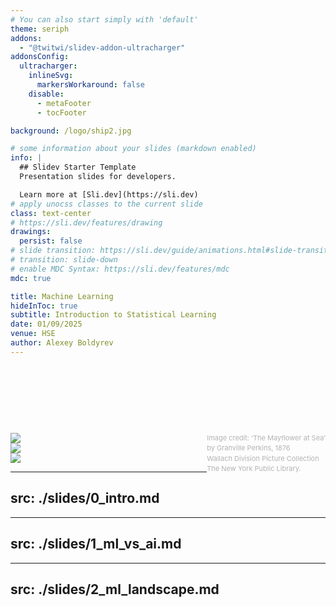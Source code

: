 ```yaml
---
# You can also start simply with 'default'
theme: seriph
addons:
  - "@twitwi/slidev-addon-ultracharger"
addonsConfig:
  ultracharger:
    inlineSvg:
      markersWorkaround: false
    disable:
      - metaFooter
      - tocFooter

background: /logo/ship2.jpg

# some information about your slides (markdown enabled)
info: |
  ## Slidev Starter Template
  Presentation slides for developers.

  Learn more at [Sli.dev](https://sli.dev)
# apply unocss classes to the current slide
class: text-center
# https://sli.dev/features/drawing
drawings:
  persist: false
# slide transition: https://sli.dev/guide/animations.html#slide-transitions
# transition: slide-down
# enable MDC Syntax: https://sli.dev/features/mdc
mdc: true

title: Machine Learning
hideInToc: true
subtitle: Introduction to Statistical Learning
date: 01/09/2025
venue: HSE
author: Alexey Boldyrev
---
```


<br>
<br>
<br>
<br>

# <span style="font-size:32.0pt" v-html="$slidev.configs.title?.replaceAll(' ', '<br/>')"></span>
# <span style="font-size:32.0pt" v-html="$slidev.configs.subtitle?.replaceAll(' ', '<br/>')"></span>
# <span style="font-size:18.0pt" v-html="$slidev.configs.author?.replaceAll(' ', '<br/>')"></span>
<div>

<span style="color:#b3b3b3ff; font-size: 11px; line-height: 1.5em; float: right;">Image credit: ‘The Mayﬂower at Sea’<br> by Granville Perkins, 1876<br>
Wallach Division Picture Collection<br> The New York Public Library.
</span>
</div>

<div class="abs-tl mx-5 my-10">
  <img src="/logo/FCS_logo_full_L.svg" class="h-18">
</div>

<div class="abs-tl mx-5 my-30">
  <img src="/logo/DSBA_logo.png" class="h-28">
</div>

<div class="abs-tr mx-5 my-5">
  <img src="/logo/ICEF_logo.png" class="h-28">
</div>

<style>
  :deep(footer) { padding-bottom: 3em !important; }
</style>

<!--
Здравствуйте, меня зовут Алексей Болдырев, я доцент департамента больших данных и информационного поиска факультета компьютерных наук Вышки в Москве.

Я расскажу о том, как соревнования на курсе глубинного обучения развивают hard и soft skills.
-->

---
src: ./slides/0_intro.md
---

---
src: ./slides/1_ml_vs_ai.md
---

---
src: ./slides/2_ml_landscape.md
---

